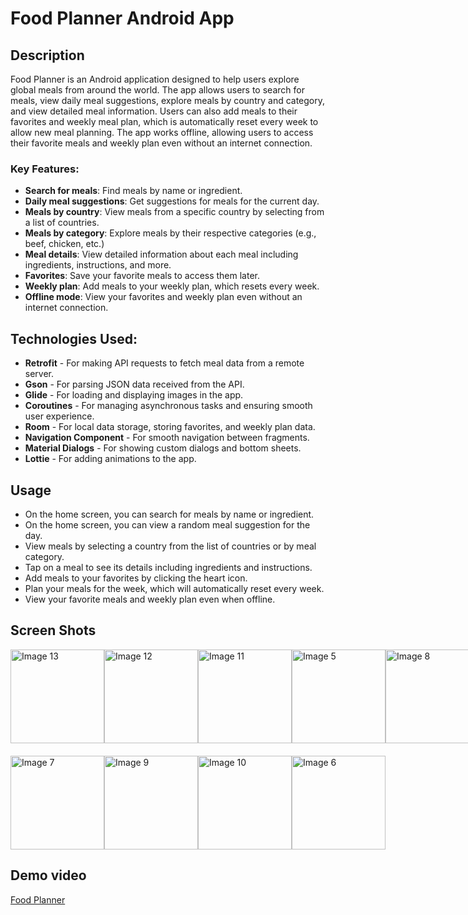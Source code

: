 
# Food Planner Android App

## Description

Food Planner is an Android application designed to help users explore global meals from around the world. The app allows users to search for meals, view daily meal suggestions, explore meals by country and category, and view detailed meal information. Users can also add meals to their favorites and weekly meal plan, which is automatically reset every week to allow new meal planning. The app works offline, allowing users to access their favorite meals and weekly plan even without an internet connection.

### Key Features:
- **Search for meals**: Find meals by name or ingredient.
- **Daily meal suggestions**: Get suggestions for meals for the current day.
- **Meals by country**: View meals from a specific country by selecting from a list of countries.
- **Meals by category**: Explore meals by their respective categories (e.g., beef, chicken, etc.)
- **Meal details**: View detailed information about each meal including ingredients, instructions, and more.
- **Favorites**: Save your favorite meals to access them later.
- **Weekly plan**: Add meals to your weekly plan, which resets every week.
- **Offline mode**: View your favorites and weekly plan even without an internet connection.

## Technologies Used:
- **Retrofit** - For making API requests to fetch meal data from a remote server.
- **Gson** - For parsing JSON data received from the API.
- **Glide** - For loading and displaying images in the app.
- **Coroutines** - For managing asynchronous tasks and ensuring smooth user experience.
- **Room** - For local data storage, storing favorites, and weekly plan data.
- **Navigation Component** - For smooth navigation between fragments.
- **Material Dialogs** - For showing custom dialogs and bottom sheets.
- **Lottie** - For adding animations to the app.

## Usage

- On the home screen, you can search for meals by name or ingredient.
- On the home screen, you can view a random meal suggestion for the day.
- View meals by selecting a country from the list of countries or by meal category.
- Tap on a meal to see its details including ingredients and instructions.
- Add meals to your favorites by clicking the heart icon.
- Plan your meals for the week, which will automatically reset every week.
- View your favorite meals and weekly plan even when offline.

## Screen Shots

<div style="display: flex; justify-content: space-between; margin-bottom: 20px;">
  <img src="https://github.com/user-attachments/assets/3a5aa5f7-a742-428b-88e8-8345a6bc1d10" alt="Image 13" width="150">
  <img src="https://github.com/user-attachments/assets/ed52d65b-0567-47b2-8952-1618c5456b25" alt="Image 12" width="150">
  <img src="https://github.com/user-attachments/assets/428650ee-e590-42f8-be32-60b2b229fa03" alt="Image 11" width="150">
  <img src="https://github.com/user-attachments/assets/647c3011-05c4-4535-af11-e9045d18e023" alt="Image 5" width="150">
  <img src="https://github.com/user-attachments/assets/6b412f79-051a-48ca-a183-d8b2af46845b" alt="Image 8" width="150">
</div>

<div style="display: flex; justify-content: space-between; margin-bottom: 20px;">
  <img src="https://github.com/user-attachments/assets/377d45c9-dd4d-4266-a88f-9c03328b516d" alt="Image 7" width="150">
  <img src="https://github.com/user-attachments/assets/a841018e-a396-4bcd-8275-40239ad8d18d" alt="Image 9" width="150">
  <img src="https://github.com/user-attachments/assets/43af9f59-5670-457f-8bad-da9906a344bf" alt="Image 10" width="150">
  <img src="https://github.com/user-attachments/assets/afde8890-d7d6-4770-a812-9da3b44c63ec" alt="Image 6" width="150">
</div>

## Demo video
[Food Planner](https://www.youtube.com/watch?v=uQdKqRqja3I)
